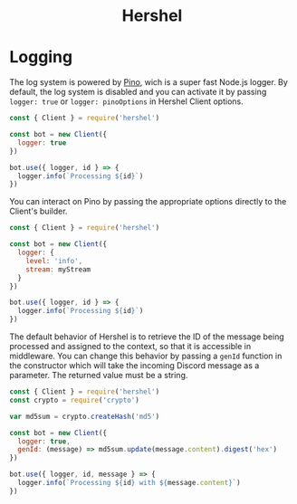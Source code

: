 <h1 align="center">Hershel</h1>

# Logging

The log system is powered by [Pino](http://getpino.io/), wich is a super fast Node.js logger. By default, the log system is disabled and you can activate it by passing `logger: true` or `logger: pinoOptions` in Hershel Client options.

```js
const { Client } = require('hershel')

const bot = new Client({
  logger: true
})

bot.use({ logger, id } => {
  logger.info(`Processing ${id}`)
})
```

You can interact on Pino by passing the appropriate options directly to the Client's builder.

```js
const { Client } = require('hershel')

const bot = new Client({
  logger: {
    level: 'info',
    stream: myStream
  }
})

bot.use({ logger, id } => {
  logger.info(`Processing ${id}`)
})
```

The default behavior of Hershel is to retrieve the ID of the message being processed and assigned to the context, so that it is accessible in middleware. You can change this behavior by passing a `genId` function in the constructor which will take the incoming Discord message as a parameter. The returned value must be a string.

```js
const { Client } = require('hershel')
const crypto = require('crypto')

var md5sum = crypto.createHash('md5')

const bot = new Client({
  logger: true,
  genId: (message) => md5sum.update(message.content).digest('hex')
})

bot.use({ logger, id, message } => {
  logger.info(`Processing ${id} with ${message.content}`)
})
```
